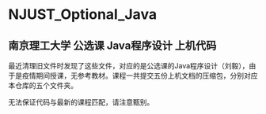 # NJUST_Optional_Java

## 南京理工大学 公选课 Java程序设计 上机代码

最近清理旧文件时发现了这些文件，对应的是公选课的Java程序设计（刘毅），由于是疫情期间授课，无参考教材。课程一共提交五份上机文档的压缩包，分别对应本仓库的五个文件夹。

无法保证代码与最新的课程匹配，请注意甄别。
